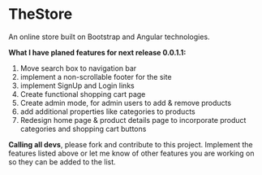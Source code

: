 TheStore
============

An online store built on Bootstrap and Angular technologies. 

<b>What I have planed features for next release 0.0.1.1:</b><br>
1. Move search box to navigation bar<br>
2. implement a non-scrollable footer for the site<br>
3. implement SignUp and Login links<br>
4. Create functional shopping cart page<br>
5. Create admin mode, for admin users to add & remove products<br>
6. add additional properties like categories to products<br>
7. Redesign home page & product details page to incorporate product categories and shopping cart buttons<br>
 

<b>Calling all devs</b>, please fork and contribute to this project. Implement the features listed above or let me know of other features you are working on so they can be added to the list.
